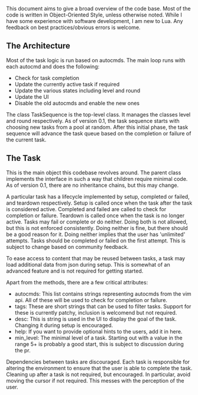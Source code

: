 This document aims to give a broad overview of the code base. 
Most of the code is written in Object-Oriented Style, unless otherwise noted.
While I have some experience with software development, I am new to Lua.
Any feedback on best practices/obvious errors is welcome. 

## The Architecture
Most of the task logic is run based on autocmds. The main loop runs with each autocmd and does the 
following:
- Check for task completion
- Update the currently active task if required
- Update the various states including level and round
- Update the UI
- Disable the old autocmds and enable the new ones

The class TaskSequence is the top-level class. It manages the classes level and round respectively.
As of version 0.1, the task sequence starts with choosing new tasks from a pool at random.
After this initial phase, the task sequence will advance the task queue based on the completion or failure of the current task.


## The Task
This is the main object this codebase revolves around. The parent class implements the interface in such 
a way that children require minimal code. As of version 0.1, there are no inheritance chains, but this may 
change. 

A particular task has a lifecycle implemented by setup, completed or failed, and teardown respectively.
Setup is called once when the task after the task is considered active. Completed and failed are called to check for 
completion or failure. 
Teardown is called once when the task is no longer active.
Tasks may fail or complete or do neither. Doing both is not allowed, but this is not enforced consistently.
Doing neither is fine, but there should be a good reason for it. Doing neither implies that the user 
has 'unlimited' attempts. Tasks should be completed or failed on the first attempt. This is subject to 
change based on community feedback.

To ease access to content that may be reused between tasks, a task may load additional data from json during
setup. This is somewhat of an advanced feature and is not required for getting started.

Apart from the methods, there are a few critical attributes: 
- autocmds: This list contains strings representing autocmds from the vim api. All of these will be used to check for completion or failure.
- tags: These are short strings that can be used to filter tasks. Support for these is currently patchy, inclusion is welcomend but not required.
- desc: This is string is used in the UI to display the goal of the task. Changing it during setup is encouraged.
- help: If you want to provide optional hints to the users, add it in here.
- min_level: The minimal level of a task. Starting out with a value in the range 5+ is probably a good start, this is subject to discussion during the pr.

Dependencies between tasks are discouraged. Each task is responsible for 
altering the environment to ensure that the user is able to complete the task. Cleaning 
up after a task is not required, but encouraged.
In particular, avoid moving the cursor if not required. This messes with the perception of the user.